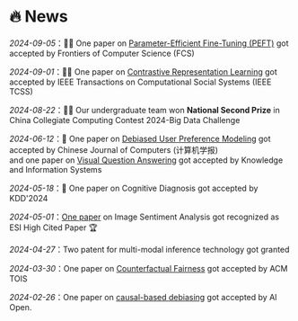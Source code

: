 # 🔥 News

_2024-09-05_：🎉🎉 One paper on <u>Parameter-Efficient Fine-Tuning (PEFT)</u> got accepted by Frontiers of Computer Science (FCS)

_2024-09-01_：🎉🎉 One paper on <u>Contrastive Representation Learning</u> got accepted by IEEE Transactions on Computational Social Systems (IEEE TCSS)  

_2024-08-22_：🎉🎉 Our undergraduate team won **National Second Prize** in China Collegiate Computing Contest 2024-Big Data Challenge 

_2024-06-12_：🎉 One paper on <u>Debiased User Preference Modeling</u> got accepted by Chinese Journal of Computers (计算机学报)  
and one paper on <u>Visual Question Answering</u> got accepted by Knowledge and Information Systems

_2024-05-18_：🎉 One paper on Cognitive Diagnosis got accepted by KDD'2024  

_2024-05-01_：[One paper](https://webofscience.clarivate.cn/wos/alldb/summary/23f5d230-c403-4b2e-9218-057b57ac2e1f-ee0ef1fb/relevance/1) on Image Sentiment Analysis got recognized as ESI High Cited Paper 🏆  

_2024-04-27_：Two patent for multi-modal inference technology got granted

<!--_2024-04-19_：One patent for sentence semantic matching technology got granted-->

_2024-03-30_：One paper on <u>Counterfactual Fairness</u> got accepted by ACM TOIS

_2024-02-26_：One paper on <u>causal-based debiasing</u> got accepted by AI Open. 
